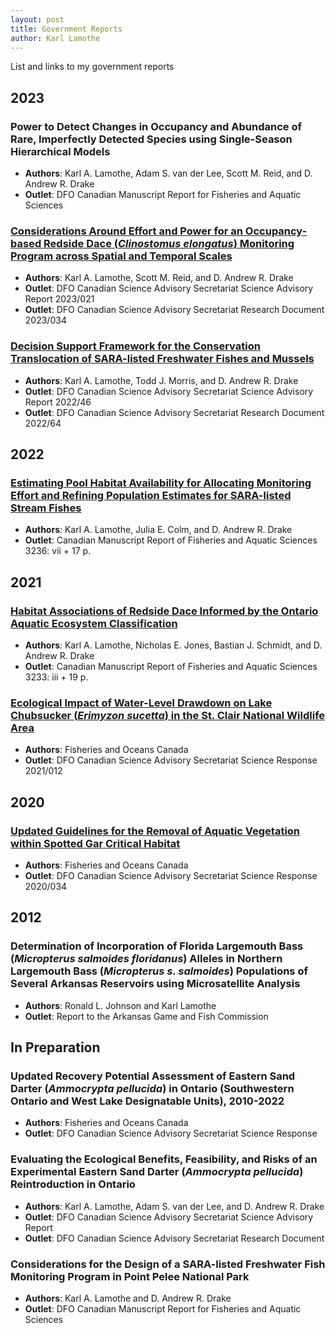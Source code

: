 ```yaml
---
layout: post
title: Government Reports
author: Karl Lamothe
---
```

List and links to my government reports

## 2023
### Power to Detect Changes in Occupancy and Abundance of Rare, Imperfectly Detected Species using Single-Season Hierarchical Models
  - **Authors**: Karl A. Lamothe, Adam S. van der Lee, Scott M. Reid, and D. Andrew R. Drake
  - **Outlet**: DFO Canadian Manuscript Report for Fisheries and Aquatic Sciences

### [Considerations Around Effort and Power for an Occupancy-based Redside Dace (_Clinostomus elongatus_) Monitoring Program across Spatial and Temporal Scales](https://www.dfo-mpo.gc.ca/csas-sccs/Publications/ResDocs-DocRech/2023/2023_034-eng.pdf)
  - **Authors**: Karl A. Lamothe, Scott M. Reid, and D. Andrew R. Drake
  - **Outlet**: DFO Canadian Science Advisory Secretariat Science Advisory Report 2023/021
  - **Outlet**: DFO Canadian Science Advisory Secretariat Research Document 2023/034

### [Decision Support Framework for the Conservation Translocation of SARA-listed Freshwater Fishes and Mussels](https://www.dfo-mpo.gc.ca/csas-sccs/Publications/ResDocs-DocRech/2022/2022_064-eng.pdf)
  - **Authors**: Karl A. Lamothe, Todd J. Morris, and D. Andrew R. Drake
  - **Outlet**: DFO Canadian Science Advisory Secretariat Science Advisory Report 2022/46
  - **Outlet**: DFO Canadian Science Advisory Secretariat Research Document 2022/64

## 2022
### [Estimating Pool Habitat Availability for Allocating Monitoring Effort and Refining Population Estimates for SARA-listed Stream Fishes](https://publications.gc.ca/collections/collection_2022/mpo-dfo/Fs97-4-3236-eng.pdf)
  - **Authors**: Karl A. Lamothe, Julia E. Colm, and D. Andrew R. Drake
  - **Outlet**: Canadian Manuscript Report of Fisheries and Aquatic Sciences 3236: vii + 17 p.

## 2021
### [Habitat Associations of Redside Dace Informed by the Ontario Aquatic Ecosystem Classification](https://publications.gc.ca/collections/collection_2021/mpo-dfo/Fs97-4-3233-eng.pdf)
  - **Authors**: Karl A. Lamothe, Nicholas E. Jones, Bastian J. Schmidt, and D. Andrew R. Drake
  - **Outlet**: Canadian Manuscript Report of Fisheries and Aquatic Sciences 3233: iii + 19 p.

### [Ecological Impact of Water-Level Drawdown on Lake Chubsucker (_Erimyzon sucetta_) in the St. Clair National Wildlife Area](https://publications.gc.ca/collections/collection_2021/mpo-dfo/fs70-7/Fs70-7-2021-012-eng.pdf)
  - **Authors**: Fisheries and Oceans Canada
  - **Outlet**: DFO Canadian Science Advisory Secretariat Science Response 2021/012

## 2020
### [Updated Guidelines for the Removal of Aquatic Vegetation within Spotted Gar Critical Habitat](https://waves-vagues.dfo-mpo.gc.ca/Library/40926564.pdf)
  - **Authors**: Fisheries and Oceans Canada
  - **Outlet**: DFO Canadian Science Advisory Secretariat Science Response 2020/034

## 2012
### Determination of Incorporation of Florida Largemouth Bass (_Micropterus salmoides floridanus_) Alleles in Northern Largemouth Bass (_Micropterus s. salmoides_) Populations of Several Arkansas Reservoirs using Microsatellite Analysis
  - **Authors**: Ronald L. Johnson and Karl Lamothe
  - **Outlet**: Report to the Arkansas Game and Fish Commission

## In Preparation
### Updated Recovery Potential Assessment of Eastern Sand Darter (_Ammocrypta pellucida_) in Ontario (Southwestern Ontario and West Lake Designatable Units), 2010-2022
  - **Authors**: Fisheries and Oceans Canada
  - **Outlet**: DFO Canadian Science Advisory Secretariat Science Response

### Evaluating the Ecological Benefits, Feasibility, and Risks of an Experimental Eastern Sand Darter (_Ammocrypta pellucida_) Reintroduction in Ontario
  - **Authors**: Karl A. Lamothe, Adam S. van der Lee, and D. Andrew R. Drake
  - **Outlet**: DFO Canadian Science Advisory Secretariat Science Advisory Report
  - **Outlet**: DFO Canadian Science Advisory Secretariat Research Document

### Considerations for the Design of a SARA-listed Freshwater Fish Monitoring Program in Point Pelee National Park
  - **Authors**: Karl A. Lamothe and D. Andrew R. Drake
  - **Outlet**: DFO Canadian Manuscript Report for Fisheries and Aquatic Sciences
